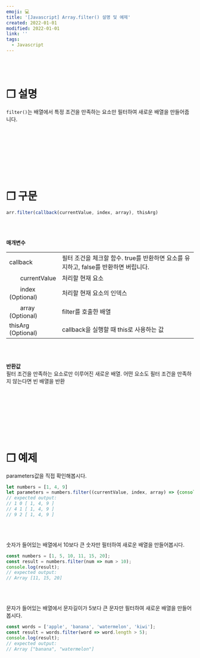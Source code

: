 ```yaml
---
emoji: 💻
title: '[Javascript] Array.filter() 설명 및 예제'
created: 2022-01-01
modified: 2022-01-01
link: ''
tags:
  - Javascript
---
```

<br></br>





# **❐ 설명**
`filter()`는 배열에서 특정 조건을 만족하는 요소만 필터하여 새로운 배열을 만들어줍니다.  
<br></br><br></br><br></br><br></br>



# **❐ 구문**
```javascript
arr.filter(callback(currentValue, index, array), thisArg)
```
<br></br>

**매개변수**
<table>
  <tr>
    <td>callback</td>
    <td>필터 조건을 체크할 함수. true를 반환하면 요소를 유지하고, false를 반환하면 버립니다.</td>
  </tr>
    <tr>
    <td>ㅤㅤcurrentValue</td>
    <td>처리할 현재 요소</td>
  </tr>
  <tr>
    <td>ㅤㅤindex (Optional)</td>
    <td>처리할 현재 요소의 인덱스</td>
  </tr>
  <tr>
    <td>ㅤㅤarray (Optional)</td>
    <td>filter를 호출한 배열</td>
  </tr>  
  <tr>
    <td>thisArg (Optional)</td>
    <td>callback을 실행할 때 this로 사용하는 값</td>
  </tr>
</table>
<br></br>

**반환값**  
필터 조건을 만족하는 요소로만 이루어진 새로운 배열. 어떤 요소도 필터 조건을 만족하지 않는다면 빈 배열을 반환  
<br></br><br></br><br></br><br></br>





# **❐ 예제**
parameters값을 직접 확인해봅시다.
```javascript
let numbers = [1, 4, 9]
let parameters = numbers.filter((currentValue, index, array) => {console.log(currentValue, index, array)})
// expected output: 
// 1 0 [ 1, 4, 9 ]
// 4 1 [ 1, 4, 9 ]
// 9 2 [ 1, 4, 9 ]
```
<br></br>

숫자가 들어있는 배열에서 10보다 큰 숫자만 필터하여 새로운 배열을 만들어봅시다.
```javascript
const numbers = [1, 5, 10, 11, 15, 20];
const result = numbers.filter(num => num > 10);
console.log(result);
// expected output:
// Array [11, 15, 20]
```
<br></br>

문자가 들어있는 배열에서 문자길이가 5보다 큰 문자만 필터하여 새로운 배열을 만들어봅시다.
```javascript
const words = ['apple', 'banana', 'watermelon', 'kiwi'];
const result = words.filter(word => word.length > 5);
console.log(result);
// expected output: 
// Array ["banana", "watermelon"]
```
<br></br><br></br>
